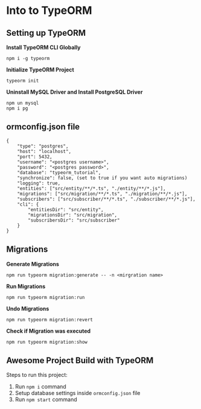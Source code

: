 # Into to TypeORM

## Setting up TypeORM

**Install TypeORM CLI Globally**

```
npm i -g typeorm
```

**Initialize TypeORM Project**

```
typeorm init
```

**Uninstall MySQL Driver and Install PostgreSQL Driver**

```
npm un mysql
npm i pg
```

## ormconfig.json file

```
{
	"type": "postgres",
	"host": "localhost",
	"port": 5432,
	"username": "<postgres username>",
	"password": "<postgres password>",
	"database": "typeorm_tutorial",
	"synchronize": false, (set to true if you want auto migrations)
	"logging": true,
	"entities": ["src/entity/**/*.ts", "./entity/**/*.js"],
	"migrations": ["src/migration/**/*.ts", "./migration/**/*.js"],
	"subscribers": ["src/subscriber/**/*.ts", "./subscriber/**/*.js"],
	"cli": {
		"entitiesDir": "src/entity",
		"migrationsDir": "src/migration",
		"subscribersDir": "src/subscriber"
	}
}

```

## Migrations

**Generate Migrations**

```
npm run typeorm migration:generate -- -n <mirgration name>
```

**Run Migrations**

```
npm run typeorm migration:run
```

**Undo Migrations**

```
npm run typeorm migration:revert
```

**Check if Migration was executed**

```
npm run typeorm migration:show
```

## Awesome Project Build with TypeORM

Steps to run this project:

1. Run `npm i` command
2. Setup database settings inside `ormconfig.json` file
3. Run `npm start` command
